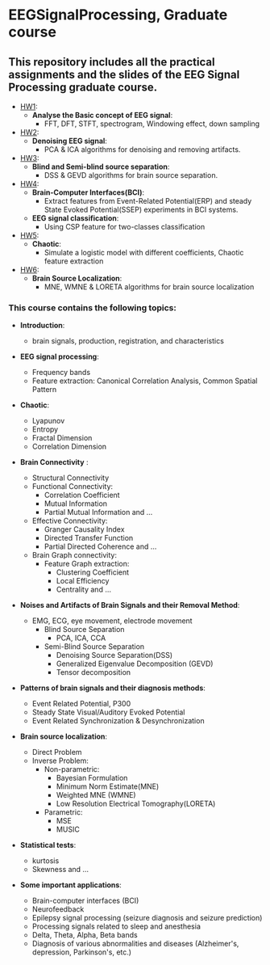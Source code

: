 # EEGSignalProcessing, Graduate course
## This repository includes all the practical assignments and the slides of the EEG Signal Processing graduate course.


- [HW1](https://github.com/arhp78/EEGSignalProcessing/tree/main/HW1_prac):
     - **Analyse the Basic concept of EEG signal**:
          - FFT, DFT, STFT, spectrogram, Windowing effect, down sampling
- [HW2](https://github.com/arhp78/EEGSignalProcessing/tree/main/HW2_Prac):
     - **Denoising EEG signal**:
          - PCA & ICA algorithms for denoising and removing artifacts.
- [HW3](https://github.com/arhp78/EEGSignalProcessing/tree/main/HW3_Prac):
     - **Blind and Semi-blind source separation**:
          - DSS & GEVD algorithms for brain source separation. 
- [HW4](https://github.com/arhp78/EEGSignalProcessing/tree/main/HW4_Prac):
    - **Brain-Computer Interfaces(BCI)**:
      -  Extract features from Event-Related Potential(ERP) and steady State Evoked Potential(SSEP) experiments in BCI systems.
    - **EEG signal classification**:
      -  Using CSP feature for two-classes classification
- [HW5](https://github.com/arhp78/EEGSignalProcessing/tree/main/HW5_Prac):
  - **Chaotic**:
    - Simulate a logistic model with different coefficients, Chaotic feature extraction
- [HW6](https://github.com/arhp78/EEGSignalProcessing/tree/main/HW6_Prac):
   - **Brain Source Localization**:
      - MNE, WMNE & LORETA algorithms for brain source localization

### This course contains the following topics:

- **Introduction**:
  - brain signals, production, registration, and characteristics
- **EEG signal processing**:
  - Frequency bands
  - Feature extraction: Canonical Correlation Analysis, Common Spatial Pattern
- **Chaotic**:
  - Lyapunov
  - Entropy
  - Fractal Dimension
  - Correlation Dimension
- **Brain Connectivity** :
    - Structural Connectivity
    - Functional Connectivity:
       - Correlation Coefficient
       - Mutual Information
       - Partial Mutual Information and …
    - Effective Connectivity:
        - Granger Causality Index
        - Directed Transfer Function
        - Partial Directed Coherence and …
    -  Brain Graph connectivity:
        - Feature Graph extraction:
            - Clustering Coefficient
            - Local Efficiency
            - Centrality and …

- **Noises and Artifacts of Brain Signals and their Removal Method**:
  - EMG, ECG, eye movement, electrode movement
    - Blind Source Separation 
      - PCA, ICA, CCA 
    - Semi-Blind Source Separation 
      - Denoising Source Separation(DSS)
      - Generalized Eigenvalue Decomposition (GEVD)
      - Tensor decomposition 
- **Patterns of brain signals and their diagnosis methods**:
    - Event Related Potential, P300
    - Steady State Visual/Auditory Evoked Potential
    - Event Related Synchronization & Desynchronization
- **Brain source localization**:
    - Direct Problem
    - Inverse Problem:
        - Non-parametric:
            - Bayesian Formulation
            - Minimum Norm Estimate(MNE)
            - Weighted MNE (WMNE)
            - Low Resolution Electrical Tomography(LORETA)
        - Parametric:
            - MSE
            - MUSIC
- **Statistical tests**:
    - kurtosis
    - Skewness and …
- **Some important applications**:
    - Brain-computer interfaces (BCI)
    - Neurofeedback
    - Epilepsy signal processing (seizure diagnosis and seizure prediction)
    - Processing signals related to sleep and anesthesia
    - Delta, Theta, Alpha, Beta bands
    - Diagnosis of various abnormalities and diseases (Alzheimer's, depression, Parkinson's, etc.)












